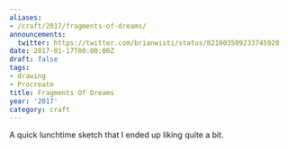 ```yaml
---
aliases:
- /craft/2017/fragments-of-dreams/
announcements:
  twitter: https://twitter.com/brianwisti/status/821603509233745920
date: 2017-01-17T00:00:00Z
draft: false
tags:
- drawing
- Procreate
title: Fragments Of Dreams
year: '2017'
category: craft
---
```

A quick lunchtime sketch that I ended up liking quite a bit.


